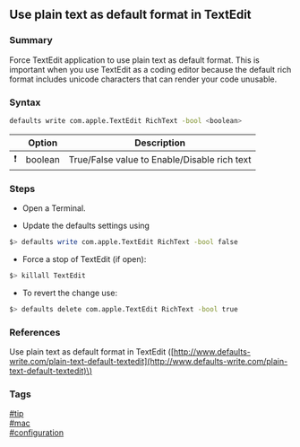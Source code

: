 ## Use plain text as default format in TextEdit

### Summary
Force TextEdit application to use plain text as default format.
This is important when you use TextEdit as a coding editor because the default rich format includes unicode characters that can render your code unusable.

### Syntax
```bash
defaults write com.apple.TextEdit RichText -bool <boolean>  
```

|               | Option  | Description                                  |
| :-----------: | ------- | -------------------------------------------- |
| :exclamation: | boolean | True/False value to Enable/Disable rich text |

### Steps
- Open a Terminal.

- Update the defaults settings using  
```bash
$> defaults write com.apple.TextEdit RichText -bool false
```

- Force a stop of TextEdit (if open):  
```bash
$> killall TextEdit
```

- To revert the change use:  
```bash
$> defaults delete com.apple.TextEdit RichText -bool true
```

### References
Use plain text as default format in TextEdit \([http://www.defaults-write.com/plain-text-default-textedit](http://www.defaults-write.com/plain-text-default-textedit)\)

### Tags
[#tip](../../tips.md)  
[#mac](../mac.md)  
[#configuration](configuration.md)